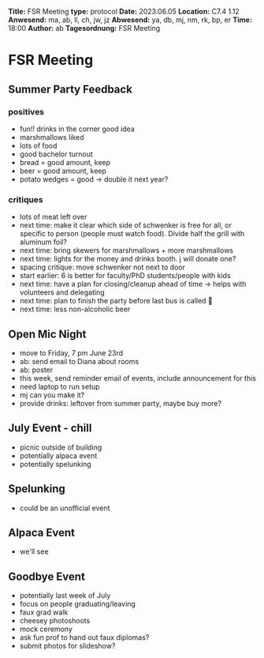 **Title:** FSR Meeting
**type:** protocol
**Date:** 2023.06.05
**Location:** C7.4 1.12 
**Anwesend:** ma, ab, ll, ch, jw, jz
**Abwesend:** ya, db, mj, nm, rk, bp, er
**Time:** 18:00
**Author:** ab
**Tagesordnung:** FSR Meeting

# FSR Meeting

## Summer Party Feedback

### positives
- fun!! drinks in the corner good idea
- marshmallows liked
- lots of food
- good bachelor turnout
- bread = good amount, keep
- beer = good amount, keep
- potato wedges = good -> double it next year?

### critiques
- lots of meat left over
- next time: make it clear which side of schwenker is free for all, or specific to person (people must watch food). Divide half the grill with aluminum foil?
- next time: bring skewers for marshmallows + more marshmallows
- next time: lights for the money and drinks booth. j will donate one?
- spacing critique: move schwenker not next to door
- start earlier: 6 is better for faculty/PhD students/people with kids
- next time: have a plan for closing/cleanup ahead of time -> helps with volunteers and delegating
- next time: plan to finish the party before last bus is called 🙏
- next time: less non-alcoholic beer

## Open Mic Night

- move to Friday, 7 pm June 23rd
- ab: send email to Diana about rooms
- ab: poster
- this week, send reminder email of events, include announcement for this
- need laptop to run setup
- mj can you make it?
- provide drinks: leftover from summer party, maybe buy more?

## July Event - chill

- picnic outside of building
- potentially alpaca event
- potentially spelunking

## Spelunking

- could be an unofficial event

## Alpaca Event

- we'll see

## Goodbye Event

- potentially last week of July
- focus on people graduating/leaving
- faux grad walk
- cheesey photoshoots
- mock ceremony
- ask fun prof to hand out faux diplomas?
- submit photos for slideshow?

